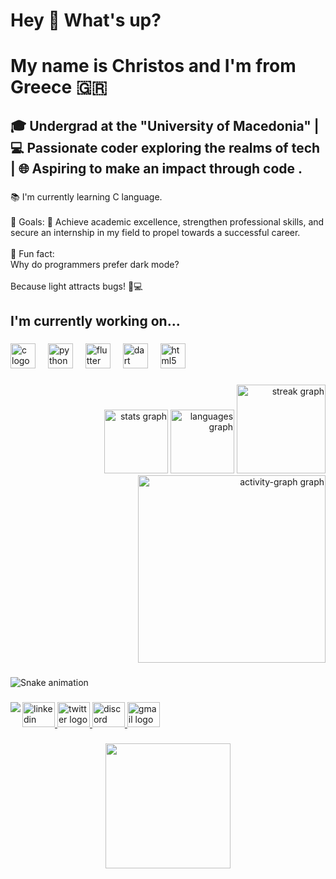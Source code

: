 <h1 align="left">Hey 👋 What's up?</h1>

###

<h1 align="left">My name is Christos and I'm from Greece 🇬🇷</h1>

###

<h2 align="left">🎓 Undergrad at the "University of Macedonia" | 💻 Passionate coder exploring the realms of tech | 🌐 Aspiring to make an impact through code .</h2>

###

<p align="left">📚 I'm currently learning C language.<br><br>🎯 Goals: 🌟 Achieve academic excellence, strengthen professional skills, and secure an internship in my field to propel towards a successful career.<br><br>🎲 Fun fact: <br>Why do programmers prefer dark mode?<br><br>Because light attracts bugs! 🦟💻</p>

###

<h2 align="left">I'm currently working on...</h2>

###

<div align="left">
  <img src="https://cdn.jsdelivr.net/gh/devicons/devicon/icons/c/c-original.svg" height="40" alt="c logo"  />
  <img width="12" />
  <img src="https://cdn.jsdelivr.net/gh/devicons/devicon/icons/python/python-original.svg" height="40" alt="python logo"  />
  <img width="12" />
  <img src="https://cdn.jsdelivr.net/gh/devicons/devicon/icons/flutter/flutter-original.svg" height="40" alt="flutter logo"  />
  <img width="12" />
  <img src="https://cdn.jsdelivr.net/gh/devicons/devicon/icons/dart/dart-original.svg" height="40" alt="dart logo"  />
  <img width="12" />
  <img src="https://cdn.jsdelivr.net/gh/devicons/devicon/icons/html5/html5-original.svg" height="40" alt="html5 logo"  />
</div>

###

<div align="right">
  <img src="https://github-readme-stats.vercel.app/api?username=xppet&hide_title=false&hide_rank=false&show_icons=true&include_all_commits=true&count_private=true&disable_animations=false&theme=merko&locale=en&hide_border=false&order=1" height="102" alt="stats graph"  />
  <img src="https://github-readme-stats.vercel.app/api/top-langs?username=xppet&locale=en&hide_title=false&layout=compact&card_width=320&langs_count=5&theme=merko&hide_border=false&order=2" height="102" alt="languages graph"  />
  <img src="https://streak-stats.demolab.com?user=xppet&locale=en&mode=daily&theme=merko&hide_border=false&border_radius=5&order=3" height="142" alt="streak graph"  />
  <img src="https://github-readme-activity-graph.vercel.app/graph?username=xppet&radius=16&theme=green&area=true&order=5&title_color=green&point=green&area_color=green&hide_title=false&hide_border=false" height="300" alt="activity-graph graph"  />
</div>

###

<img src="https://raw.githubusercontent.com/xppet/xppet/output/snake.svg" alt="Snake animation" />

###

<img align="left" src="https://profile-counter.glitch.me/xppet/count.svg?"  />

###

<div align="left">
  <a href="https://www.linkedin.com/in/xristos-petridis-a333202a1/" target="_blank">
    <img src="https://raw.githubusercontent.com/maurodesouza/profile-readme-generator/master/src/assets/icons/social/linkedin/default.svg" width="52" height="40" alt="linkedin logo"  />
  </a>
  <a href="https://twitter.com/XristosPet" target="_blank">
    <img src="https://raw.githubusercontent.com/maurodesouza/profile-readme-generator/master/src/assets/icons/social/twitter/default.svg" width="52" height="40" alt="twitter logo"  />
  </a>
  <a href="discordapp.com/users/1099750060163604640" target="_blank">
    <img src="https://raw.githubusercontent.com/maurodesouza/profile-readme-generator/master/src/assets/icons/social/discord/default.svg" width="52" height="40" alt="discord logo"  />
  </a>
  <a href="chris7greece@gmail.com" target="_blank">
    <img src="https://raw.githubusercontent.com/maurodesouza/profile-readme-generator/master/src/assets/icons/social/gmail/default.svg" width="52" height="40" alt="gmail logo"  />
  </a>
</div>

###

<div align="center">
  <img height="200" src="https://tenor.com/view/pepe-the-frog-happy-face-tears-meme-gif-26336343"  />
</div>

###

